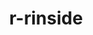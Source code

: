 ---
title: "r-rinside"
layout: cache
categories: [package, develop]
meta: {"compilers": ["gcc@=11.4.0"], "num_specs": 9, "num_specs_by_stack": {"hep": 9, "root": 9}, "oss": ["ubuntu22.04"], "platforms": ["linux"], "stacks": ["hep", "root"], "targets": ["x86_64_v3"], "versions": ["0.2.18"]}
spec_details: [{"compiler": "gcc@=11.4.0", "hash": "3vo3uimkuz3ikcqud2rms32pydsw5pt6", "os": "ubuntu22.04", "platform": "linux", "size": "-", "stacks": ["hep", "root"], "target": "x86_64_v3", "variants": ["build_system=generic"], "versions": ["0.2.18"]}, {"compiler": "gcc@=11.4.0", "hash": "7o26mt6fmqj7ftfp77blxctjaxkr3p7g", "os": "ubuntu22.04", "platform": "linux", "size": "-", "stacks": ["hep", "root"], "target": "x86_64_v3", "variants": ["build_system=generic"], "versions": ["0.2.18"]}, {"compiler": "gcc@=11.4.0", "hash": "imwy3jzytzmaoltd44wdhzwgv5kszzbn", "os": "ubuntu22.04", "platform": "linux", "size": "-", "stacks": ["hep", "root"], "target": "x86_64_v3", "variants": ["build_system=generic"], "versions": ["0.2.18"]}, {"compiler": "gcc@=11.4.0", "hash": "m7uyojrbpbjkna6vn6pjeeemlkpz3ado", "os": "ubuntu22.04", "platform": "linux", "size": "-", "stacks": ["hep", "root"], "target": "x86_64_v3", "variants": ["build_system=generic"], "versions": ["0.2.18"]}, {"compiler": "gcc@=11.4.0", "hash": "q66xsgqzqk2tszdokpmoidaeoklbjozr", "os": "ubuntu22.04", "platform": "linux", "size": "-", "stacks": ["hep", "root"], "target": "x86_64_v3", "variants": ["build_system=generic"], "versions": ["0.2.18"]}, {"compiler": "gcc@=11.4.0", "hash": "syqixezkgomvzpq2v25wc5mkwqhfemcw", "os": "ubuntu22.04", "platform": "linux", "size": "-", "stacks": ["hep", "root"], "target": "x86_64_v3", "variants": ["build_system=generic"], "versions": ["0.2.18"]}, {"compiler": "gcc@=11.4.0", "hash": "tdgumaumlbdftwe52p4kp3mo6ktqemhl", "os": "ubuntu22.04", "platform": "linux", "size": "-", "stacks": ["hep", "root"], "target": "x86_64_v3", "variants": ["build_system=generic"], "versions": ["0.2.18"]}, {"compiler": "gcc@=11.4.0", "hash": "umqupdb6gtfxnwpzroqil2n4jqli5yce", "os": "ubuntu22.04", "platform": "linux", "size": "-", "stacks": ["hep", "root"], "target": "x86_64_v3", "variants": ["build_system=generic"], "versions": ["0.2.18"]}, {"compiler": "gcc@=11.4.0", "hash": "zqwreqnol2f4fqbqkww5rjykuz77w62h", "os": "ubuntu22.04", "platform": "linux", "size": "-", "stacks": ["hep", "root"], "target": "x86_64_v3", "variants": ["build_system=generic"], "versions": ["0.2.18"]}]
---